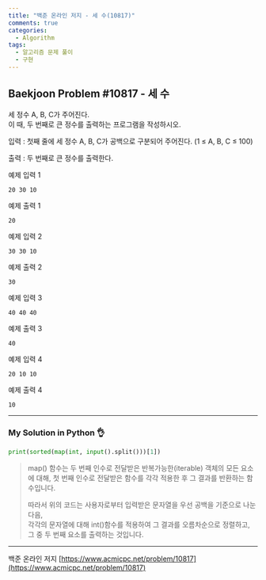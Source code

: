 ```yaml
---
title: "백준 온라인 저지 - 세 수(10817)"
comments: true
categories:
  - Algorithm
tags:
  - 알고리즘 문제 풀이
  - 구현
---
```


## Baekjoon Problem #10817 - 세 수

세 정수 A, B, C가 주어진다.  
이 때, 두 번째로 큰 정수를 출력하는 프로그램을 작성하시오.

입력
: 첫째 줄에 세 정수 A, B, C가 공백으로 구분되어 주어진다. (1 ≤ A, B, C ≤ 100)

출력
: 두 번째로 큰 정수를 출력한다.

예제 입력 1
```
20 30 10
```

예제 출력 1
```
20
```

예제 입력 2
```
30 30 10
```

예제 출력 2
```
30
```

예제 입력 3
```
40 40 40
```

예제 출력 3
```
40
```

예제 입력 4
```
20 10 10
```

예제 출력 4
```
10
```

***
### My Solution in Python :ok_hand:

```python
print(sorted(map(int, input().split()))[1])
```

> map() 함수는 두 번째 인수로 전달받은 반복가능한(iterable) 객체의 모든 요소에 대해,
> 첫 번째 인수로 전달받은 함수를 각각 적용한 후 그 결과를 반환하는 함수입니다.
>
> 따라서 위의 코드는 사용자로부터 입력받은 문자열을 우선 공백을 기준으로 나눈 다음,  
> 각각의 문자열에 대해 int()함수를 적용하여 그 결과를 오름차순으로 정렬하고,  
> 그 중 두 번째 요소를 출력하는 것입니다.

***
백준 온라인 저지 [https://www.acmicpc.net/problem/10817](https://www.acmicpc.net/problem/10817)
